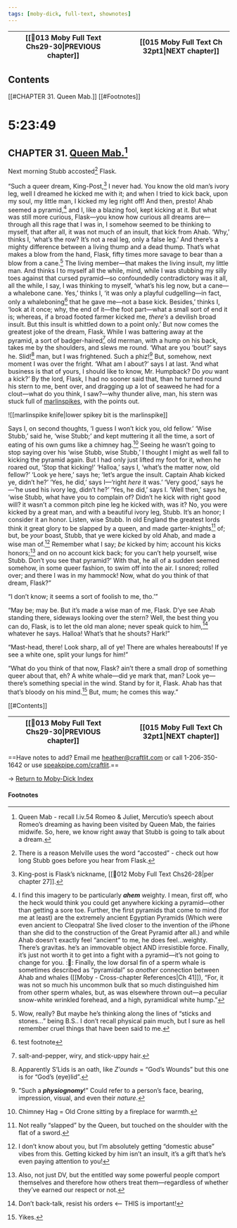 ```yaml
---
tags: [moby-dick, full-text, shownotes]
---
```



| [[🎤013 Moby Full Text Chs29-30\|PREVIOUS chapter]] |     |     | [[015 Moby Full Text Ch 32pt1\|NEXT chapter]] |
| --------------------------------------------------- | --- | --- | --------------------------------------------- |

## Contents
[[#CHAPTER 31. Queen Mab.]]
[[#Footnotes]]
# 5:23:49
## CHAPTER 31. [Queen Mab.](https://chopbard.libsyn.com/05-its-the-mercutio-show)[^1]

Next morning Stubb accosted[^2] Flask.

“Such a queer dream, King-Post,[^3] I never had. You know the old man’s ivory leg, well I dreamed he kicked me with it; and when I tried to kick back, upon my soul, my little man, I kicked my leg right off! And then, presto! Ahab seemed a pyramid,[^pyramid] and I, like a blazing fool, kept kicking at it. But what was still more curious, Flask—you know how curious all dreams are—through all this rage that I was in, I somehow seemed to be thinking to myself, that after all, it was not much of an insult, that kick from Ahab. ‘Why,’ thinks I, ‘what’s the row? It’s not a real leg, only a false leg.’ And there’s a mighty difference between a living thump and a dead thump. That’s what makes a blow from the hand, Flask, fifty times more savage to bear than a blow from a cane.[^kick-cane] The living member—that makes the living insult, my little man. And thinks I to myself all the while, mind, while I was stubbing my silly toes against that cursed pyramid—so confoundedly contradictory was it all, all the while, I say, I was thinking to myself, ‘what’s his leg now, but a cane—a whalebone cane. Yes,’ thinks I, ‘it was only a playful cudgelling—in fact, only a whaleboning[^6] that he gave me—not a base kick. Besides,’ thinks I, ‘look at it once; why, the end of it—the foot part—what a small sort of end it is; whereas, if a broad footed farmer kicked me, *there’s* a devilish broad insult. But this insult is whittled down to a point only.’ But now comes the greatest joke of the dream, Flask. While I was battering away at the pyramid, a sort of badger-haired[^7] old merman, with a hump on his back, takes me by the shoulders, and slews me round. ‘What are you ’bout?’ says he. Slid![^8] man, but I was frightened. Such a phiz![^9] But, somehow, next moment I was over the fright. ‘What am I about?’ says I at last. ‘And what business is that of yours, I should like to know, Mr. Humpback? Do _you_ want a kick?’ By the lord, Flask, I had no sooner said that, than he turned round his stern to me, bent over, and dragging up a lot of seaweed he had for a clout—what do you think, I saw?—why thunder alive, man, his stern was stuck full of [marlinspikes](https://youtu.be/s-vpMSa9KQ8?si=2pIZg3NaGkjjDmvm), with the points out.

![[marlinspike knife|lower spikey bit is the marlinspike]]

Says I, on second thoughts, ‘I guess I won’t kick you, old fellow.’ ‘Wise Stubb,’ said he, ‘wise Stubb;’ and kept muttering it all the time, a sort of eating of his own gums like a chimney hag.[^10] Seeing he wasn’t going to stop saying over his ‘wise Stubb, wise Stubb,’ I thought I might as well fall to kicking the pyramid again. But I had only just lifted my foot for it, when he roared out, ‘Stop that kicking!’ ‘Halloa,’ says I, ‘what’s the matter now, old fellow?’ ‘Look ye here,’ says he; ‘let’s argue the insult. Captain Ahab kicked ye, didn’t he?’ ‘Yes, he did,’ says I—‘right _here_ it was.’ ‘Very good,’ says he—‘he used his ivory leg, didn’t he?’ ‘Yes, he did,’ says I. ‘Well then,’ says he, ‘wise Stubb, what have you to complain of? Didn’t he kick with right good will? it wasn’t a common pitch pine leg he kicked with, was it? No, you were kicked by a great man, and with a beautiful ivory leg, Stubb. It’s an honor; I consider it an honor. Listen, wise Stubb. In old England the greatest lords think it great glory to be slapped by a queen, and made garter-knights[^11] of; but, be _your_ boast, Stubb, that ye were kicked by old Ahab, and made a wise man of.[^12] Remember what I say; _be_ kicked by him; account his kicks honors;[^13] and on no account kick back; for you can’t help yourself, wise Stubb. Don’t you see that pyramid?’ With that, he all of a sudden seemed somehow, in some queer fashion, to swim off into the air. I snored; rolled over; and there I was in my hammock! Now, what do you think of that dream, Flask?”

“I don’t know; it seems a sort of foolish to me, tho.’”

“May be; may be. But it’s made a wise man of me, Flask. D’ye see Ahab standing there, sideways looking over the stern? Well, the best thing you can do, Flask, is to let the old man alone; never speak quick to him,[^14] whatever he says. Halloa! What’s that he shouts? Hark!”

“Mast-head, there! Look sharp, all of ye! There are whales hereabouts! 
If ye see a white one, split your lungs for him!”

“What do you think of that now, Flask? ain’t there a small drop of something queer about that, eh? A white whale—did ye mark that, man? Look ye—there’s something special in the wind. Stand by for it, Flask. Ahab has that that’s bloody on his mind.[^15] But, mum; he comes this way.”
  
[[#Contents]]

| [[🎤013 Moby Full Text Chs29-30\|PREVIOUS chapter]] |     |     | [[015 Moby Full Text Ch 32pt1\|NEXT chapter]] |
| --------------------------------------------------- | --- | --- | --------------------------------------------- |

  
==Have notes to add? Email me [heather@craftlit.com](mailto:heather@craftlit.com) or call 1-206-350-1642 or use [speakpipe.com/craftlit](https://speakpipe.com/craftlit).==

→ [Return to Moby-Dick Index](🧠-Index_of_MOBY)



#### Footnotes

[^1]: Queen Mab - recall I.iv.54 Romeo & Juliet, Mercutio’s speech about Romeo’s dreaming as having been visited by Queen Mab, the fairies midwife. So, here, we know right away that Stubb is going to talk about a dream.
[^2]: There is a reason Melville uses the word “accosted” - check out how long Stubb goes before you hear from Flask. 
[^3]: King-post is Flask’s nickname, [[🎤012 Moby Full Text Chs26-28|per chapter 27]].
[^pyramid]: I find this imagery to be particularly ***ahem*** weighty. I mean, first off, who the heck would think you could get anywhere kicking a pyramid—other than getting a sore toe. Further, the first pyramids that come to mind (for me at least) are the extremely ancient Egyptian Pyramids (Which were even ancient to Cleopatra! She lived closer to the invention of the iPhone than she did to the construction of the Great Pyramid after all.) and while Ahab doesn’t exactly feel “ancient” to me, he does feel…weighty. There’s gravitas. he’s an immovable object AND irresistible force. Finally, it’s just not worth it to get into a fight with a pyramid—it’s not going to change for you. ::shrug:: Finally, the low dorsal fin of a sperm whale is sometimes described as “pyramidal” so *another* connection between Ahab and whales ([[Moby - Cross-chapter References|Ch 41]]), “For, it was not so much his uncommon bulk that so much distinguished him from other sperm whales, but, as was elsewhere thrown out—a peculiar snow-white wrinkled forehead, and a high, pyramidical white hump.”    
[^kick-cane]: Wow, really? But maybe he’s thinking along the lines of “sticks and stones…” being B.S.. I don’t recall physical pain much, but I sure as hell remember cruel things that have been said to me.
[^6]: test footnote
[^7]: salt-and-pepper, wiry, and stick-uppy hair.
[^8]: Apparently S’Lids is an oath, like *Z’ounds* = “God’s Wounds” but this one is for “God’s (eye)lid”.
[^9]: ”Such a ***physiognomy***!” Could refer to a person’s face, bearing, impression, visual, and even their *nature.*
[^10]: Chimney Hag = Old Crone sitting by a fireplace for warmth.
[^11]: Not really “slapped” by the Queen, but touched on the shoulder with the flat of a sword.
[^12]: I don’t know about you, but I’m absolutely getting “domestic abuse” vibes from this. Getting kicked by him isn’t an insult, it’s a gift that’s he’s even paying attention to you!
[^13]: Also, not just DV, but the entitled way some powerful people comport themselves and therefore how others treat them—regardless of whether they’ve earned our respect or not.
[^14]: Don’t back-talk, resist his orders <—- THIS is important!
[^15]: Yikes.